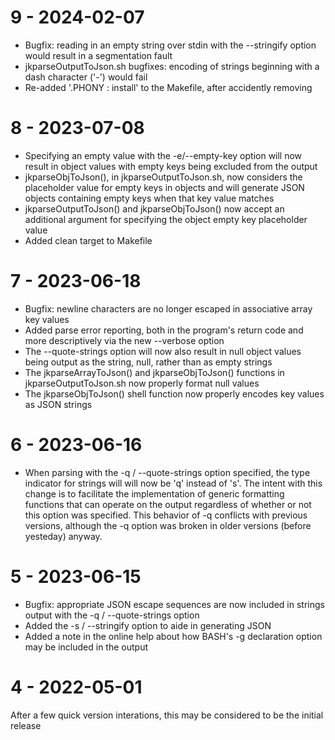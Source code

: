 9 - 2024-02-07
==============

- Bugfix: reading in an empty string over stdin with the --stringify option would result in a
segmentation fault
- jkparseOutputToJson.sh bugfixes: encoding of strings beginning with a dash character ('-') would
fail
- Re-added '.PHONY : install' to the Makefile, after accidently removing


8 - 2023-07-08
==============

- Specifying an empty value with the -e/--empty-key option will now result in object values with
empty keys being excluded from the output
- jkparseObjToJson(), in jkparseOutputToJson.sh, now considers the placeholder value for empty
keys in objects and will generate JSON objects containing empty keys when that key value matches
- jkparseOutputToJson() and jkparseObjToJson() now accept an additional argument for specifying
the object empty key placeholder value
- Added clean target to Makefile


7 - 2023-06-18
==============

- Bugfix: newline characters are no longer escaped in associative array key values
- Added parse error reporting, both in the program's return code and more descriptively via the
new --verbose option
- The --quote-strings option will now also result in null object values being output as the string,
null, rather than as empty strings
- The jkparseArrayToJson() and jkparseObjToJson() functions in jkparseOutputToJson.sh now properly
format null values
- The jkparseObjToJson() shell function now properly encodes key values as JSON strings


6 - 2023-06-16
==============

- When parsing with the -q / --quote-strings option specified, the type indicator for strings will
will now be 'q' instead of 's'.  The intent with this change is to facilitate the implementation of
generic formatting functions that can operate on the output regardless of whether or not this
option was specified.  This behavior of -q conflicts with previous versions, although the -q option
was broken in older versions (before yesteday) anyway.


5 - 2023-06-15
==============

- Bugfix: appropriate JSON escape sequences are now included in strings output with the
-q / --quote-strings option
- Added the -s / --stringify option to aide in generating JSON
- Added a note in the online help about how BASH's -g declaration option may be included in the
output


4 - 2022-05-01
==============

After a few quick version interations, this may be considered to be the initial release
